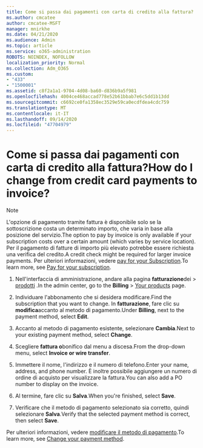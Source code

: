 ```yaml
---
title: Come si passa dai pagamenti con carta di credito alla fattura?
ms.author: cmcatee
author: cmcatee-MSFT
manager: mnirkhe
ms.date: 04/21/2020
ms.audience: Admin
ms.topic: article
ms.service: o365-administration
ROBOTS: NOINDEX, NOFOLLOW
localization_priority: Normal
ms.collection: Adm_O365
ms.custom:
- "433"
- "1500001"
ms.assetid: c8f2a1a1-9704-4d08-ba60-d836b9a5f981
ms.openlocfilehash: 4004ce468accad778e52b61bbab7e6c5dd1b13dd
ms.sourcegitcommit: c6692ce0fa1358ec3529e59ca0ecdfdea4cdc759
ms.translationtype: MT
ms.contentlocale: it-IT
ms.lasthandoff: 09/14/2020
ms.locfileid: "47704979"
---
```

# <a name="how-do-i-change-from-credit-card-payments-to-invoice"></a><span data-ttu-id="fe8ae-102">Come si passa dai pagamenti con carta di credito alla fattura?</span><span class="sxs-lookup"><span data-stu-id="fe8ae-102">How do I change from credit card payments to invoice?</span></span>

> [!NOTE]
> <span data-ttu-id="fe8ae-103">L'opzione di pagamento tramite fattura è disponibile solo se la sottoscrizione costa un determinato importo, che varia in base alla posizione del servizio.</span><span class="sxs-lookup"><span data-stu-id="fe8ae-103">The option to pay by invoice is only available if your subscription costs over a certain amount (which varies by service location).</span></span> <span data-ttu-id="fe8ae-104">Per il pagamento di fatture di importo più elevato potrebbe essere richiesta una verifica del credito.</span><span class="sxs-lookup"><span data-stu-id="fe8ae-104">A credit check might be required for larger invoice payments.</span></span> <span data-ttu-id="fe8ae-105">Per ulteriori informazioni, vedere [pay for your Subscription](https://docs.microsoft.com/microsoft-365/commerce/billing-and-payments/pay-for-your-subscription).</span><span class="sxs-lookup"><span data-stu-id="fe8ae-105">To learn more, see [Pay for your subscription](https://docs.microsoft.com/microsoft-365/commerce/billing-and-payments/pay-for-your-subscription).</span></span>

1. <span data-ttu-id="fe8ae-106">Nell'interfaccia di amministrazione, andare alla pagina **fatturazione**dei  >  [prodotti](https://go.microsoft.com/fwlink/p/?linkid=842054) .</span><span class="sxs-lookup"><span data-stu-id="fe8ae-106">In the admin center, go to the **Billing** > [Your products](https://go.microsoft.com/fwlink/p/?linkid=842054) page.</span></span>

2. <span data-ttu-id="fe8ae-107">Individuare l'abbonamento che si desidera modificare.</span><span class="sxs-lookup"><span data-stu-id="fe8ae-107">Find the subscription that you want to change.</span></span> <span data-ttu-id="fe8ae-108">In **fatturazione**, fare clic su **modifica**accanto al metodo di pagamento.</span><span class="sxs-lookup"><span data-stu-id="fe8ae-108">Under **Billing**, next to the payment method, select **Edit**.</span></span>

3. <span data-ttu-id="fe8ae-109">Accanto al metodo di pagamento esistente, selezionare **Cambia**.</span><span class="sxs-lookup"><span data-stu-id="fe8ae-109">Next to your existing payment method, select **Change**.</span></span>

4. <span data-ttu-id="fe8ae-110">Scegliere **fattura o**bonifico dal menu a discesa.</span><span class="sxs-lookup"><span data-stu-id="fe8ae-110">From the drop-down menu, select **Invoice or wire transfer**.</span></span>

5. <span data-ttu-id="fe8ae-111">Immettere il nome, l'indirizzo e il numero di telefono.</span><span class="sxs-lookup"><span data-stu-id="fe8ae-111">Enter your name, address, and phone number.</span></span> <span data-ttu-id="fe8ae-112">È inoltre possibile aggiungere un numero di ordine di acquisto per visualizzare la fattura.</span><span class="sxs-lookup"><span data-stu-id="fe8ae-112">You can also add a PO number to display on the invoice.</span></span>

6. <span data-ttu-id="fe8ae-113">Al termine, fare clic su **Salva**.</span><span class="sxs-lookup"><span data-stu-id="fe8ae-113">When you're finished, select **Save**.</span></span>

7. <span data-ttu-id="fe8ae-114">Verificare che il metodo di pagamento selezionato sia corretto, quindi selezionare **Salva**.</span><span class="sxs-lookup"><span data-stu-id="fe8ae-114">Verify that the selected payment method is correct, then select **Save**.</span></span>

<span data-ttu-id="fe8ae-115">Per ulteriori informazioni, vedere [modificare il metodo di pagamento](https://docs.microsoft.com/microsoft-365/commerce/billing-and-payments/change-payment-method).</span><span class="sxs-lookup"><span data-stu-id="fe8ae-115">To learn more, see [Change your payment method](https://docs.microsoft.com/microsoft-365/commerce/billing-and-payments/change-payment-method).</span></span>